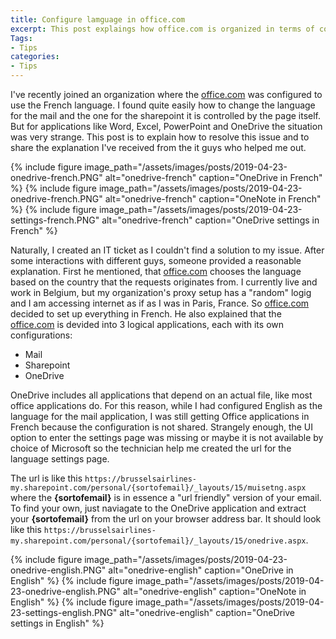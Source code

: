 ```yaml
---
title: Configure lamguage in office.com
excerpt: This post explaings how office.com is organized in terms of configuration and how to change the language
Tags:
- Tips
categories:
- Tips
---
```


I've recently joined an organization where the [office.com](https://outlook.office.com) was configured to use the French language. I found quite easily how to change the language for the mail and the one for the sharepoint it is controlled by the page itself. But for applications like Word, Excel, PowerPoint and OneDrive the situation was very strange. This post is to explain how to resolve this issue and to share the explanation I've received from the it guys who helped me out.

{% include figure image_path="/assets/images/posts/2019-04-23-onedrive-french.PNG" alt="onedrive-french" caption="OneDrive in French" %}
{% include figure image_path="/assets/images/posts/2019-04-23-onedrive-french.PNG" alt="onedrive-french" caption="OneNote in French" %}
{% include figure image_path="/assets/images/posts/2019-04-23-settings-french.PNG" alt="onedrive-french" caption="OneDrive settings in French" %}

Naturally, I created an IT ticket as I couldn't find a solution to my issue. After some interactions with different guys, someone provided a reasonable explanation. First he mentioned, that [office.com](https://outlook.office.com) chooses the language based on the country that the requests originates from. I currently live and work in Belgium, but my organization's proxy setup has a "random" logig and I am accessing internet as if as I was in Paris, France. So [office.com](https://outlook.office.com) decided to set up everything in French. He also explained that the [office.com](https://outlook.office.com) is devided into 3 logical applications, each with its own configurations:

- Mail
- Sharepoint
- OneDrive

OneDrive includes all applications that depend on an actual file, like most office applications do. For this reason, while I had configured English as the language for the mail application, I was still getting Office applications in French because the configuration is not shared. Strangely enough, the UI option to enter the settings page was missing or maybe it is not available by choice of Microsoft so the technician help me created the url for the language settings page. 

The url is like this `https://brusselsairlines-my.sharepoint.com/personal/{sortofemail}/_layouts/15/muisetng.aspx` where the **{sortofemail}** is in essence a "url friendly" version of your email. To find your own, just naviagate to the OneDrive application and extract your **{sortofemail}** from the url on your browser address bar. It should look like this `https://brusselsairlines-my.sharepoint.com/personal/{sortofemail}/_layouts/15/onedrive.aspx`.

{% include figure image_path="/assets/images/posts/2019-04-23-onedrive-english.PNG" alt="onedrive-english" caption="OneDrive in English" %}
{% include figure image_path="/assets/images/posts/2019-04-23-onedrive-english.PNG" alt="onedrive-english" caption="OneNote in English" %}
{% include figure image_path="/assets/images/posts/2019-04-23-settings-english.PNG" alt="onedrive-english" caption="OneDrive settings in English" %}

